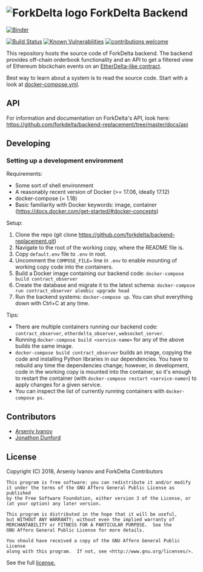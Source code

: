 # ![ForkDelta logo](https://forkdelta.github.io/next/favicon-32x32.png) ForkDelta Backend

[![Binder](https://mybinder.org/badge_logo.svg)](https://mybinder.org/v2/gh/AmisDEX/backend-replacement/master)

[![Build Status](https://travis-ci.org/forkdelta/backend-replacement.svg?branch=master)](https://travis-ci.org/forkdelta/backend-replacement)
[![Known Vulnerabilities](https://snyk.io/test/github/forkdelta/backend-replacement/badge.svg)](https://snyk.io/test/github/forkdelta/backend-replacement)
[![contributions welcome](https://img.shields.io/badge/contributions-welcome-brightgreen.svg)](https://github.com/forkdelta/tokenbase/issues)


This repository hosts the source code of ForkDelta backend. The backend provides off-chain orderbook functionality and an API to get a filtered view of Ethereum blockchain events on an [EtherDelta-like contract](https://www.reddit.com/r/EtherDelta/comments/6kdiyl/smart_contract_overview/).

Best way to learn about a system is to read the source code. Start with a look at [docker-compose.yml](docker-compose.yml).

## API

For information and documentation on ForkDelta's API, look here: https://github.com/forkdelta/backend-replacement/tree/master/docs/api

## Developing

### Setting up a development environment
Requirements:
* Some sort of shell environment
* A reasonably recent version of Docker (>= 17.06, ideally 17.12)
* docker-compose (= 1.18)
* Basic familiarity with Docker keywords: image, container (https://docs.docker.com/get-started/#docker-concepts)

Setup:
1. Clone the repo (git clone https://github.com/forkdelta/backend-replacement.git)
2. Navigate to the root of the working copy, where the README file is.
3. Copy `default.env` file to `.env` in root.
4. Uncomment the `COMPOSE_FILE=` line in `.env` to enable mounting of working copy code into the containers.
4. Build a Docker image containing our backend code: `docker-compose build contract_observer`
5. Create the database and migrate it to the latest schema: `docker-compose run contract_observer alembic upgrade head`
6. Run the backend systems: `docker-compose up`. You can shut everything down with Ctrl+C at any time.

Tips:
* There are multiple containers running our backend code: `contract_observer`, `etherdelta_observer`, `websocket_server`.
* Running `docker-compose build <service-name>` for any of the above builds the same image.
* `docker-compose build contract_observer` builds an image, copying the code and installing Python libraries in our dependencies.
  You have to rebuild any time the dependencies change; however, in development, code in the working copy is mounted into the container,
  so it's enough to restart the container (with `docker-compose restart <service-name>`) to apply changes for a given service.
* You can inspect the list of currently running containers with `docker-compose ps`.

## Contributors
* [Arseniy Ivanov](https://github.com/freeatnet)
* [Jonathon Dunford](https://github.com/JonathonDunford)

## License

Copyright (C) 2018, Arseniy Ivanov and ForkDelta Contributors

    This program is free software: you can redistribute it and/or modify
    it under the terms of the GNU Affero General Public License as published
    by the Free Software Foundation, either version 3 of the License, or
    (at your option) any later version.

    This program is distributed in the hope that it will be useful,
    but WITHOUT ANY WARRANTY; without even the implied warranty of
    MERCHANTABILITY or FITNESS FOR A PARTICULAR PURPOSE.  See the
    GNU Affero General Public License for more details.

    You should have received a copy of the GNU Affero General Public License
    along with this program.  If not, see <http://www.gnu.org/licenses/>.

See the full [license.](LICENSE)
